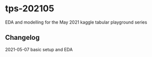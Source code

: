 # tps-202105
EDA and modelling for the May 2021 kaggle tabular playground series

## Changelog
2021-05-07 basic setup and EDA